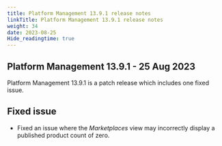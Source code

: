 ```yaml
---
title: Platform Management 13.9.1 release notes
linkTitle: Platform Management 13.9.1 release notes
weight: 34
date: 2023-08-25
Hide_readingtime: true
---
```


## Platform Management 13.9.1 - 25 Aug 2023

Platform Management 13.9.1 is a patch release which includes one fixed issue.

## Fixed issue

* Fixed an issue where the *Marketplaces* view may incorrectly display a published product count of zero.
